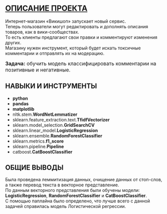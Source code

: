 ## <font size="5"><b><u>ОПИСАНИЕ ПРОЕКТА</b></u></font>
Интернет-магазин «Викишоп» запускает новый сервис. 
<br>Теперь пользователи могут редактировать и дополнять описания товаров, как в вики-сообществах. 
<br>То есть клиенты предлагают свои правки и комментируют изменения других. 
<br>Магазину нужен инструмент, который будет искать токсичные комментарии и отправлять их на модерацию.

<font size="3"><b>Задача:</b> обучить модель классифицировать комментарии на позитивные и негативные.</font> 

## НАВЫКИ И ИНСТРУМЕНТЫ
- <b>python</b>
- <b>pandas</b>
- <b>matplotlib</b>
- nltk.stem.<b>WordNetLemmatizer</b> 
- sklearn.feature_extraction.text.<b>TfidfVectorizer</b>
- sklearn.model_selection.<b>GridSearchCV</b>
- sklearn.linear_model.<b>LogisticRegression</b>
- sklearn.ensemble.<b>RandomForestClassifier</b>
- sklearn.metrics.<b>f1_score</b>
- sklearn.pipeline.<b>Pipeline</b>
- catboost.<b>CatBoostClassifier</b>

## ОБЩИЕ ВЫВОДЫ
Была проведена леммитизация данных, очищение данных от стоп-слов, а также перевод текста в векторное представление. 
<br>По данным векторного представления были обучены модели: <b>LogisticRegression</b>, <b>RandomForestClassifier</b> и <b>CatBoostClassifier</b>. 
<br>С помощью паплайна было определено, что лучше всего с данной задачей справилась модель Логистической регрессии.
